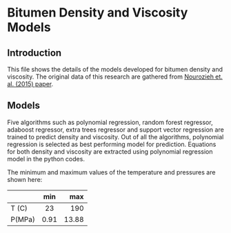 # Bitumen Density and Viscosity Models

## Introduction

This file shows the details of the models developed for bitumen density and viscosity.
The original data of this research are gathered from 
[Nourozieh et. al. (2015) paper](https://www.onepetro.org/journal-paper/SPE-176026-PA "Density and Viscosity of Athabasca Bitumen Samples at Temperatures Up to 200C and Pressures Up to 10 MPa").

## Models

Five algorithms such as polynomial regression, random forest regressor, adaboost regressor, extra trees regressor and support vector regression are trained to predict density and viscosity. 
Out of all the algorithms, polynomial regression is selected as best performing model for prediction. 
Equations for both density and viscosity are extracted using polynomial regression model in the python codes.

The minimum and maximum values of the temperature and pressures are shown here:

|         | min   | max   |
| ------- |:-----:| -----:|
| T (C)   | 23    | 190   |
| P(MPa)  | 0.91  | 13.88 |
